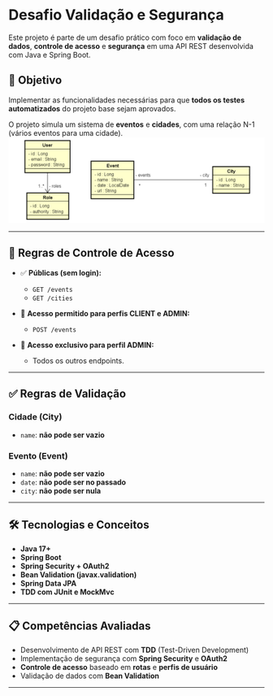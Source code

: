# Desafio Validação e Segurança

Este projeto é parte de um desafio prático com foco em **validação de dados**, **controle de acesso** e **segurança** em uma API REST desenvolvida com Java e Spring Boot.

## 🎯 Objetivo

Implementar as funcionalidades necessárias para que **todos os testes automatizados** do projeto base sejam aprovados.

O projeto simula um sistema de **eventos** e **cidades**, com uma relação N-1 (vários eventos para uma cidade).
![Eventos Cidades N-1](https://raw.githubusercontent.com/Andre-Proenca/imagens-devsuperior/refs/heads/main/DesafioValidacaoSeguranca.png)

---

## 🔐 Regras de Controle de Acesso

- ✅ **Públicas (sem login):**
  - `GET /events`
  - `GET /cities`

- 🔐 **Acesso permitido para perfis CLIENT e ADMIN:**
  - `POST /events`

- 🔐 **Acesso exclusivo para perfil ADMIN:**
  - Todos os outros endpoints.

---

## ✅ Regras de Validação

### Cidade (City)

- `name`: **não pode ser vazio**

### Evento (Event)

- `name`: **não pode ser vazio**
- `date`: **não pode ser no passado**
- `city`: **não pode ser nula**

---

## 🛠️ Tecnologias e Conceitos

- **Java 17+**
- **Spring Boot**
- **Spring Security + OAuth2**
- **Bean Validation (javax.validation)**
- **Spring Data JPA**
- **TDD com JUnit e MockMvc**

---

## 📋 Competências Avaliadas

- Desenvolvimento de API REST com **TDD** (Test-Driven Development)
- Implementação de segurança com **Spring Security** e **OAuth2**
- **Controle de acesso** baseado em **rotas** e **perfis de usuário**
- Validação de dados com **Bean Validation**

---